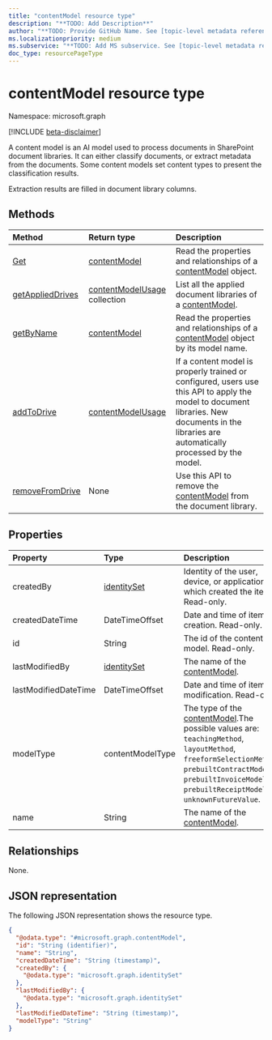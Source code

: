 ```yaml
---
title: "contentModel resource type"
description: "**TODO: Add Description**"
author: "**TODO: Provide GitHub Name. See [topic-level metadata reference](https://aka.ms/msgo?pagePath=Document-APIs/Guidelines/Metadata)**"
ms.localizationpriority: medium
ms.subservice: "**TODO: Add MS subservice. See [topic-level metadata reference](https://aka.ms/msgo?pagePath=Document-APIs/Guidelines/Metadata)**"
doc_type: resourcePageType
---
```


# contentModel resource type

Namespace: microsoft.graph

[!INCLUDE [beta-disclaimer](../../includes/beta-disclaimer.md)]

A content model is an AI model used to process documents in SharePoint document libraries. It can either classify documents, or extract metadata from the documents. Some content models set content types to present the classification results.

Extraction results are filled in document library columns.

## Methods
|Method|Return type|Description|
|:---|:---|:---|
|[Get](../api/contentmodel-get.md)|[contentModel](../resources/contentmodel.md)|Read the properties and relationships of a [contentModel](../resources/contentmodel.md) object.|
|[getAppliedDrives](../api/contentmodel-getapplieddrives.md)|[contentModelUsage](../resources/contentmodelusage.md) collection|List all the applied document libraries of a [contentModel](../resources/contentmodel.md).|
|[getByName](../api/contentmodel-getbyname.md)|[contentModel](../resources/contentmodel.md)|Read the properties and relationships of a [contentModel](../resources/contentmodel.md) object by its model name.|
|[addToDrive](../api/contentmodel-addtodrive.md)|[contentModelUsage](../resources/contentmodelusage.md)|If a content model is properly trained or configured, users use this API to apply the model to document libraries. New documents in the libraries are automatically processed by the model.|
|[removeFromDrive](../api/contentmodel-removefromdrive.md)|None|Use this API to remove the [contentModel](../resources/contentmodel.md) from the document library.|

## Properties
|Property|Type|Description|
|:---|:---|:---|
|createdBy|[identitySet](../resources/identityset.md)|Identity of the user, device, or application which created the item. Read-only.|
|createdDateTime|DateTimeOffset|Date and time of item creation. Read-only.|
|id|String|The id of the content model. Read-only.|
|lastModifiedBy|[identitySet](../resources/identityset.md)|	The name of the [contentModel](../resources/contentmodel.md).|
|lastModifiedDateTime|DateTimeOffset|Date and time of item last modification. Read-only.|
|modelType|contentModelType|The type of the [contentModel](../resources/contentmodel.md).The possible values are: `teachingMethod`, `layoutMethod`, `freeformSelectionMethod`, `prebuiltContractModel`, `prebuiltInvoiceModel`, `prebuiltReceiptModel`, `unknownFutureValue`.|
|name|String|The name of the [contentModel](../resources/contentmodel.md).|

## Relationships
None.

## JSON representation
The following JSON representation shows the resource type.
<!-- {
  "blockType": "resource",
  "keyProperty": "id",
  "@odata.type": "microsoft.graph.contentModel",
  "openType": false
}
-->
``` json
{
  "@odata.type": "#microsoft.graph.contentModel",
  "id": "String (identifier)",
  "name": "String",
  "createdDateTime": "String (timestamp)",
  "createdBy": {
    "@odata.type": "microsoft.graph.identitySet"
  },
  "lastModifiedBy": {
    "@odata.type": "microsoft.graph.identitySet"
  },
  "lastModifiedDateTime": "String (timestamp)",
  "modelType": "String"
}
```

